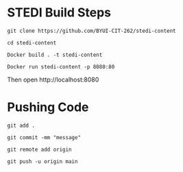 # STEDI Build Steps

`git clone https://github.com/BYUI-CIT-262/stedi-content`

`cd stedi-content`

`Docker build . -t stedi-content`

`Docker run stedi-content -p 8080:80`

Then open http://localhost:8080


# Pushing Code

`git add .`

`git commit -mm "message"`

`git remote add origin`

`git push -u origin main`
